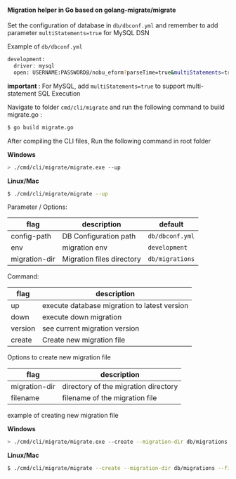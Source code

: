 
#### Migration helper in Go based on golang-migrate/migrate

Set the configuration of database in `db/dbconf.yml`
and remember to add parameter `multiStatements=true` for MySQL DSN

Example of `db/dbconf.yml`
```sh
development:
  driver: mysql
  open: USERNAME:PASSWORD@/nobu_eform?parseTime=true&multiStatements=true
```
**important** : For MySQL, add `multiStatements=true` to support multi-statement SQL Execution

Navigate to folder `cmd/cli/migrate` and
run the following command to build migrate.go :

```sh
$ go build migrate.go
```

After compiling the CLI files, Run the following command in root folder

**Windows**
```sh
> ./cmd/cli/migrate/migrate.exe --up
```

**Linux/Mac**
```sh
$ ./cmd/cli/migrate/migrate --up
```


Parameter / Options:

| flag | description | default|
| ------ | ------ | ------ | 
| config-path |  DB Configuration path |  `db/dbconf.yml`|
| env |  migration env |  `development`|
| migration-dir | Migration files directory |  `db/migrations`|


Command:

| flag | description |
| ------ | ------ | 
| up| execute database migration to latest version|
| down| execute down migration|
| version| see current migration version|
| create| Create new migration file|


Options to create new migration file

| flag | description |
| ------ | ------ | 
| migration-dir| directory of the migration directory|
| filename| filename of the migration file|

example of creating new migration file


**Windows**

```sh
> ./cmd/cli/migrate/migrate.exe --create --migration-dir db/migrations --filename add_user_table
```

**Linux/Mac**

```sh
$ ./cmd/cli/migrate/migrate --create --migration-dir db/migrations --filename add_user_table
```

<br>
